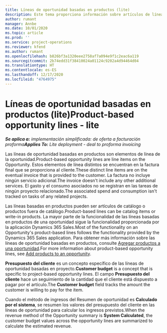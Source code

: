 ```yaml
---
title: Líneas de oportunidad basadas en productos (lite)
description: Este tema proporciona información sobre artículos de líneas de oportunidades basadas en proyectos en Project Operations.
author: rumant
manager: Annbe
ms.date: 10/01/2020
ms.topic: article
ms.prod: ''
ms.service: project-operations
ms.reviewer: kfend
ms.author: rumant
ms.openlocfilehash: b826bf3a1320eee2758af7a094e9f1c2eac6a119
ms.sourcegitcommit: 2b74edd31f38410024a01124c9202a4d94464d04
ms.translationtype: HT
ms.contentlocale: es-ES
ms.lasthandoff: 12/17/2020
ms.locfileid: "4764975"
---
```

# <a name="product-based-opportunity-lines---lite"></a><span data-ttu-id="30e72-103">Líneas de oportunidad basadas en productos (lite)</span><span class="sxs-lookup"><span data-stu-id="30e72-103">Product-based opportunity lines - lite</span></span>

<span data-ttu-id="30e72-104">_**Se aplica a:** implementación simplificada: de oferta a facturación proforma_</span><span class="sxs-lookup"><span data-stu-id="30e72-104">_**Applies To:** Lite deployment - deal to proforma invoicing_</span></span>

<span data-ttu-id="30e72-105">Las líneas de oportunidad basadas en productos son elementos de línea de la oportunidad.</span><span class="sxs-lookup"><span data-stu-id="30e72-105">Product-based opportunity lines are line items on the Opportunity.</span></span> <span data-ttu-id="30e72-106">Estos elementos de línea distintos se encuentran en la factura final que se proporciona al cliente.</span><span class="sxs-lookup"><span data-stu-id="30e72-106">These distinct line items are on the eventual invoice that is provided to the customer.</span></span> <span data-ttu-id="30e72-107">La factura no incluye ningún servicio adicional.</span><span class="sxs-lookup"><span data-stu-id="30e72-107">The invoice doesn't include any other additional services.</span></span> <span data-ttu-id="30e72-108">El gasto y el consumo asociados no se registran en las tareas de ningún proyecto relacionado.</span><span class="sxs-lookup"><span data-stu-id="30e72-108">The associated spend and consumption isn't tracked on tasks of any related projects.</span></span>

<span data-ttu-id="30e72-109">Las líneas basadas en productos pueden ser artículos de catálogo o productos fuera de catálogo.</span><span class="sxs-lookup"><span data-stu-id="30e72-109">Product-based lines can be catalog items or write-in products.</span></span> <span data-ttu-id="30e72-110">La mayor parte de la funcionalidad de las líneas basadas en productos de una oportunidad sigue la funcionalidad proporcionada por la aplicación Dynamics 365 Sales.</span><span class="sxs-lookup"><span data-stu-id="30e72-110">Most of the functionality on an Opportunity's product-based lines follows the functionality provided by the Dynamics 365 Sales application.</span></span> <span data-ttu-id="30e72-111">Para obtener más información sobre las líneas de oportunidad basadas en productos, consulte [Agregar productos a una oportunidad](https://docs.microsoft.com/dynamics365/sales-enterprise/add-products-opportunity).</span><span class="sxs-lookup"><span data-stu-id="30e72-111">For more information about product-based opportunity lines, see [Add products to an opportunity](https://docs.microsoft.com/dynamics365/sales-enterprise/add-products-opportunity).</span></span>

<span data-ttu-id="30e72-112">**Presupuesto del cliente** es un concepto específico de las líneas de oportunidad basadas en proyecto.</span><span class="sxs-lookup"><span data-stu-id="30e72-112">**Customer budget** is a concept that is specific to project-based opportunity lines.</span></span> <span data-ttu-id="30e72-113">El campo **Presupuesto del cliente** hace un seguimiento de la cantidad que el cliente está dispuesto a pagar por el artículo.</span><span class="sxs-lookup"><span data-stu-id="30e72-113">The **Customer budget** field tracks the amount the customer is willing to pay for the item.</span></span>

<span data-ttu-id="30e72-114">Cuando el método de ingresos del Resumen de oportunidad es **Calculado por el sistema**, se resumen los valores del presupuesto del cliente en las líneas de oportunidad para calcular los ingresos previstos.</span><span class="sxs-lookup"><span data-stu-id="30e72-114">When the revenue method of the Opportunity summary is **System Calculated**, the customer budget values across the opportunity lines are summarized to calculate the estimated revenue.</span></span> 

